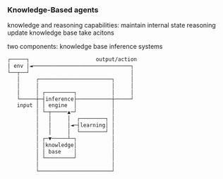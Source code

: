 ### Knowledge-Based agents
knowledge and reasoning 
capabilities:
	maintain internal state
	reasoning 
	update knowledge base
	take acitons

two components:
	knowledge base
	inference systems 
	
```txt
┌─────┐                     output/action
│ env │◄───────────────────────────────┐
└──┬──┘                                │
   │     ┌───────────────────────┐     │
   │     │                       │     │
   │     │ ┌─────────┐           │     │
   └─────┼─┤inference├───────────┼─────┘
   input │ │ engine  │           │
         │ └─┬─────▲─┘           │
         │   │     │  ┌────────┐ │
         │   │     │◄─┤learning│ │
         │   │     │  └────────┘ │
         │ ┌─▼─────┴─┐           │
         │ │knowledge│           │
         │ │ base    │           │
         │ └─────────┘           │
         │                       │
         └───────────────────────┘
```
